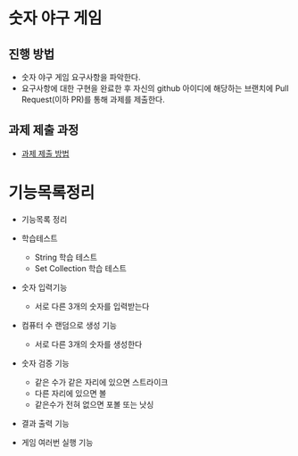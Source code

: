 # 숫자 야구 게임
## 진행 방법
* 숫자 야구 게임 요구사항을 파악한다.
* 요구사항에 대한 구현을 완료한 후 자신의 github 아이디에 해당하는 브랜치에 Pull Request(이하 PR)를 통해 과제를 제출한다.

## 과제 제출 과정
* [과제 제출 방법](https://github.com/next-step/nextstep-docs/tree/master/precourse)

# 기능목록정리

- 기능목록 정리
- 학습테스트
  - String 학습 테스트
  - Set Collection 학습 테스트

- 숫자 입력기능
  - 서로 다른 3개의 숫자를 입력받는다
- 컴퓨터 수 랜덤으로 생성 기능
  - 서로 다른 3개의 숫자를 생성한다
- 숫자 검증 기능
  - 같은 수가 같은 자리에 있으면 스트라이크
  - 다른 자리에 있으면 볼
  - 같은수가 전혀 없으면 포볼 또는 낫싱
- 결과 출력 기능
- 게임 여러번 실행 기능